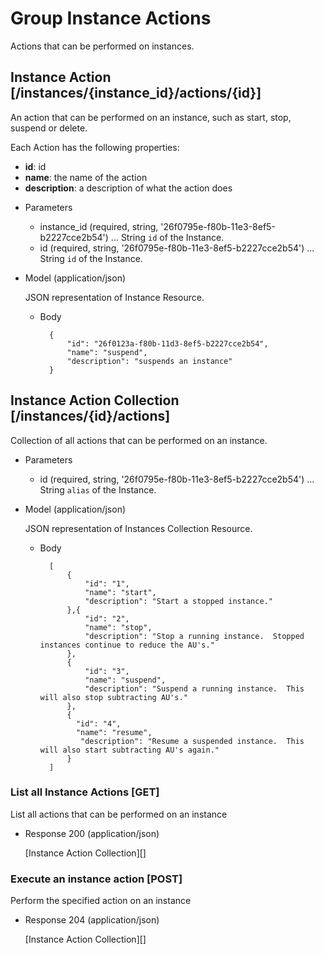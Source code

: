 # Group Instance Actions
Actions that can be performed on instances.

## Instance Action [/instances/{instance_id}/actions/{id}]
An action that can be performed on an instance, such as start, stop, suspend or delete.

Each Action has the following properties:

- **id**: id
- **name**: the name of the action
- **description**: a description of what the action does
    
+ Parameters
    + instance_id (required, string, '26f0795e-f80b-11e3-8ef5-b2227cce2b54') ... String `id` of the Instance.
    + id (required, string, '26f0795e-f80b-11e3-8ef5-b2227cce2b54') ... String `id` of the Instance.
    
+ Model (application/json)

    JSON representation of Instance Resource.

    + Body

            {
                "id": "26f0123a-f80b-11d3-8ef5-b2227cce2b54",
                "name": "suspend",
                "description": "suspends an instance"
            }

    
## Instance Action Collection [/instances/{id}/actions]
Collection of all actions that can be performed on an instance.

+ Parameters
    + id (required, string, '26f0795e-f80b-11e3-8ef5-b2227cce2b54') ... String `alias` of the Instance.
    
+ Model (application/json)

    JSON representation of Instances Collection Resource.

    + Body

            [
                {
                    "id": "1",
                    "name": "start",
                    "description": "Start a stopped instance."
                },{
                    "id": "2",
                    "name": "stop",
                    "description": "Stop a running instance.  Stopped instances continue to reduce the AU's."
                },
                {
                    "id": "3",
                    "name": "suspend",
                    "description": "Suspend a running instance.  This will also stop subtracting AU's."
                },
                {
                  "id": "4",
                  "name": "resume",
                   "description": "Resume a suspended instance.  This will also start subtracting AU's again."
                }
            ]

### List all Instance Actions [GET]
List all actions that can be performed on an instance

+ Response 200 (application/json)

    [Instance Action Collection][]

### Execute an instance action [POST]
Perform the specified action on an instance

+ Response 204 (application/json)

    [Instance Action Collection][]
